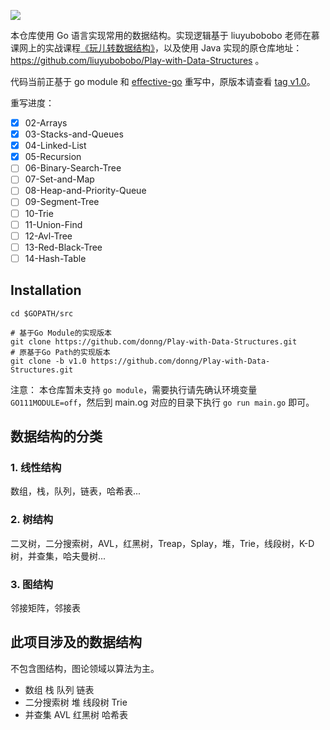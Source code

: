 ![](https://img.shields.io/badge/language-go-blue.svg)

本仓库使用 Go 语言实现常用的数据结构。实现逻辑基于 liuyubobobo 老师在慕课网上的实战课程[《玩儿转数据结构》](https://coding.imooc.com/class/207.html)，以及使用 Java 实现的原仓库地址：https://github.com/liuyubobobo/Play-with-Data-Structures 。

代码当前正基于 go module 和 [effective-go](https://go-zh.org/doc/effective_go.html) 重写中，原版本请查看 [tag v1.0](https://github.com/donng/Play-with-Data-Structures/tree/v1.0)。

重写进度：

- [x] 02-Arrays
- [x] 03-Stacks-and-Queues
- [x] 04-Linked-List
- [x] 05-Recursion
- [ ] 06-Binary-Search-Tree
- [ ] 07-Set-and-Map
- [ ] 08-Heap-and-Priority-Queue
- [ ] 09-Segment-Tree
- [ ] 10-Trie
- [ ] 11-Union-Find
- [ ] 12-Avl-Tree
- [ ] 13-Red-Black-Tree
- [ ] 14-Hash-Table 

## Installation

```
cd $GOPATH/src

# 基于Go Module的实现版本
git clone https://github.com/donng/Play-with-Data-Structures.git
# 原基于Go Path的实现版本
git clone -b v1.0 https://github.com/donng/Play-with-Data-Structures.git
```

注意： 本仓库暂未支持 `go module`，需要执行请先确认环境变量 `GO111MODULE=off`，然后到 main.og 对应的目录下执行 `go run main.go` 即可。

## 数据结构的分类

### 1. 线性结构

数组，栈，队列，链表，哈希表...

### 2. 树结构

二叉树，二分搜索树，AVL，红黑树，Treap，Splay，堆，Trie，线段树，K-D树，并查集，哈夫曼树...

### 3. 图结构

邻接矩阵，邻接表

## 此项目涉及的数据结构
不包含图结构，图论领域以算法为主。

- 数组 栈 队列 链表
- 二分搜索树 堆 线段树 Trie
- 并查集 AVL 红黑树 哈希表

